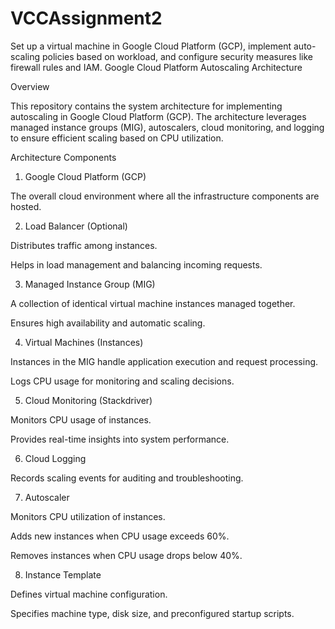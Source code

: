 # VCCAssignment2
Set up a virtual machine in Google Cloud Platform (GCP), implement auto-scaling policies based on workload, and configure security measures like firewall rules and IAM.
Google Cloud Platform Autoscaling Architecture

Overview

This repository contains the system architecture for implementing autoscaling in Google Cloud Platform (GCP). The architecture leverages managed instance groups (MIG), autoscalers, cloud monitoring, and logging to ensure efficient scaling based on CPU utilization.

Architecture Components

1. Google Cloud Platform (GCP)

The overall cloud environment where all the infrastructure components are hosted.

2. Load Balancer (Optional)

Distributes traffic among instances.

Helps in load management and balancing incoming requests.

3. Managed Instance Group (MIG)

A collection of identical virtual machine instances managed together.

Ensures high availability and automatic scaling.

4. Virtual Machines (Instances)

Instances in the MIG handle application execution and request processing.

Logs CPU usage for monitoring and scaling decisions.

5. Cloud Monitoring (Stackdriver)

Monitors CPU usage of instances.

Provides real-time insights into system performance.

6. Cloud Logging

Records scaling events for auditing and troubleshooting.

7. Autoscaler

Monitors CPU utilization of instances.

Adds new instances when CPU usage exceeds 60%.

Removes instances when CPU usage drops below 40%.

8. Instance Template

Defines virtual machine configuration.

Specifies machine type, disk size, and preconfigured startup scripts.
